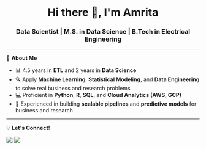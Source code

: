<!-- Profile README -->

<h1 align="center">Hi there 👋, I'm Amrita</h1>
<h3 align="center">Data Scientist | M.S. in Data Science | B.Tech in Electrical Engineering</h3> 

---

🎯 **About Me**
- 📊 4.5 years in **ETL** and 2 years in **Data Science**  
- 🔍 Apply **Machine Learning**, **Statistical Modeling**, and **Data Engineering** to solve real business and research problems
- 💻 Proficient in **Python**, **R**, **SQL**, and **Cloud Analytics (AWS, GCP)**
- 🚀 Experienced in building **scalable pipelines** and **predictive models** for business and research
<!-- - 📫 How to reach me: **[Email](neogiamrita111@gmail.com)** | **[LinkedIn](linkedin.com/in/amritaneogi)** -->

---
<!--
📌 **Tech Stack**
<p align="left">
  <img src="https://img.shields.io/badge/Python-3776AB?style=for-the-badge&logo=python&logoColor=white"/>
  <img src="https://img.shields.io/badge/SQL-003B57?style=for-the-badge&logo=postgresql&logoColor=white"/>
  <img src="https://img.shields.io/badge/AWS-232F3E?style=for-the-badge&logo=amazonaws&logoColor=white"/>
  <img src="https://img.shields.io/badge/Google%20Cloud-4285F4?style=for-the-badge&logo=googlecloud&logoColor=white"/>
  <img src="https://img.shields.io/badge/Power%20BI-F2C811?style=for-the-badge&logo=powerbi&logoColor=black"/>
  <img src="https://img.shields.io/badge/Machine%20Learning-102230?style=for-the-badge"/>
</p>

---

📊 **GitHub Stats**
<p align="center">
  <img src="https://github-readme-stats.vercel.app/api?username=AmritaNeogi&show_icons=true&theme=tokyonight" height="160"/>
  <img src="https://github-readme-streak-stats.herokuapp.com/?user=AmritaNeogi&theme=tokyonight" height="160"/>
</p>

---
-->

💡 **Let's Connect!**
<p align="left">
  <a href="https://linkedin.com/in/amritaneogi" target="_blank"><img src="https://img.shields.io/badge/LinkedIn-0077B5?style=for-the-badge&logo=linkedin&logoColor=white"/></a>
  <a href="mailto:neogiamrita111@gmail.com"><img src="https://img.shields.io/badge/Email-D14836?style=for-the-badge&logo=gmail&logoColor=white"/></a>
</p>

